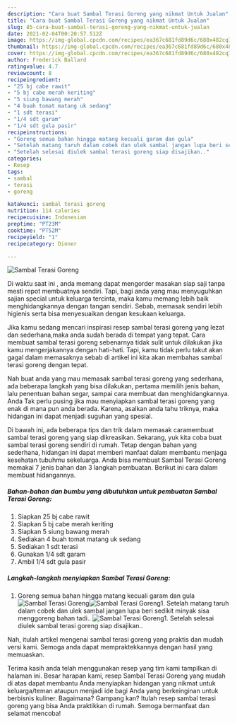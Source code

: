 ```yaml
---
description: "Cara buat Sambal Terasi Goreng yang nikmat Untuk Jualan"
title: "Cara buat Sambal Terasi Goreng yang nikmat Untuk Jualan"
slug: 85-cara-buat-sambal-terasi-goreng-yang-nikmat-untuk-jualan
date: 2021-02-04T00:20:57.512Z
image: https://img-global.cpcdn.com/recipes/ea367c681fd89d6c/680x482cq70/sambal-terasi-goreng-foto-resep-utama.jpg
thumbnail: https://img-global.cpcdn.com/recipes/ea367c681fd89d6c/680x482cq70/sambal-terasi-goreng-foto-resep-utama.jpg
cover: https://img-global.cpcdn.com/recipes/ea367c681fd89d6c/680x482cq70/sambal-terasi-goreng-foto-resep-utama.jpg
author: Frederick Ballard
ratingvalue: 4.7
reviewcount: 8
recipeingredient:
- "25 bj cabe rawit"
- "5 bj cabe merah keriting"
- "5 siung bawang merah"
- "4 buah tomat matang uk sedang"
- "1 sdt terasi"
- "1/4 sdt garam"
- "1/4 sdt gula pasir"
recipeinstructions:
- "Goreng semua bahan hingga matang kecuali garam dan gula"
- "Setelah matang taruh dalam cobek dan ulek sambal jangan lupa beri sedikit minyak sisa menggoreng bahan tadi.."
- "Setelah selesai diulek sambal terasi goreng siap disajikan.."
categories:
- Resep
tags:
- sambal
- terasi
- goreng

katakunci: sambal terasi goreng 
nutrition: 114 calories
recipecuisine: Indonesian
preptime: "PT23M"
cooktime: "PT52M"
recipeyield: "1"
recipecategory: Dinner

---
```



![Sambal Terasi Goreng](https://img-global.cpcdn.com/recipes/ea367c681fd89d6c/680x482cq70/sambal-terasi-goreng-foto-resep-utama.jpg)

Di waktu  saat ini , anda memang dapat mengorder masakan siap saji tanpa mesti repot membuatnya sendiri. Tapi, bagi anda yang mau menyuguhkan sajian special untuk keluarga tercinta, maka kamu memang lebih baik menghidangkannya dengan tangan sendiri. Sebab, memasak sendiri lebih higienis serta bisa menyesuaikan dengan kesukaan keluarga.

Jika kamu sedang mencari inspirasi resep sambal terasi goreng yang lezat dan sederhana,maka anda sudah berada di tempat yang tepat. Cara membuat sambal terasi goreng  sebenarnya tidak sulit untuk dilakukan jika kamu mengerjakannya dengan hati-hati. Tapi, kamu tidak perlu takut akan gagal dalam memasaknya 
sebab di artikel ini kita akan membahas sambal terasi goreng dengan tepat.  



Nah buat anda yang mau memasak sambal terasi goreng yang sederhana, ada beberapa langkah yang bisa dilakukan, pertama memilih jenis bahan, lalu penentuan bahan segar, sampai cara membuat dan menghidangkannya. Anda Tak perlu pusing jika mau menyiapkan sambal terasi goreng yang enak di mana pun anda berada. Karena, asalkan anda  tahu triknya, maka hidangan ini dapat menjadi suguhan yang spesial.

Di bawah ini, ada beberapa tips dan trik dalam memasak caramembuat sambal terasi goreng yang siap dikreasikan. Sekarang, yuk kita coba buat sambal terasi goreng sendiri di rumah. Tetap dengan bahan yang sederhana, hidangan ini dapat memberi manfaat dalam membantu menjaga kesehatan tubuhmu sekeluarga. Anda bisa membuat Sambal Terasi Goreng memakai 7 jenis bahan dan 3 langkah pembuatan. Berikut ini cara dalam membuat hidangannya.

<!--inarticleads1-->

##### Bahan-bahan dan bumbu yang dibutuhkan untuk pembuatan Sambal Terasi Goreng:

1. Siapkan 25 bj cabe rawit
1. Siapkan 5 bj cabe merah keriting
1. Siapkan 5 siung bawang merah
1. Sediakan 4 buah tomat matang uk sedang
1. Sediakan 1 sdt terasi
1. Gunakan 1/4 sdt garam
1. Ambil 1/4 sdt gula pasir




<!--inarticleads2-->

##### Langkah-langkah menyiapkan Sambal Terasi Goreng:

1. Goreng semua bahan hingga matang kecuali garam dan gula
<img src="https://img-global.cpcdn.com/steps/ed67e5c514a7bd31/160x128cq70/sambal-terasi-goreng-langkah-memasak-1-foto.jpg" alt="Sambal Terasi Goreng"><img src="https://img-global.cpcdn.com/steps/63f53ce4ec73562e/160x128cq70/sambal-terasi-goreng-langkah-memasak-1-foto.jpg" alt="Sambal Terasi Goreng">1. Setelah matang taruh dalam cobek dan ulek sambal jangan lupa beri sedikit minyak sisa menggoreng bahan tadi..
<img src="https://img-global.cpcdn.com/steps/f9b39c6d288e9420/160x128cq70/sambal-terasi-goreng-langkah-memasak-2-foto.jpg" alt="Sambal Terasi Goreng">1. Setelah selesai diulek sambal terasi goreng siap disajikan..




Nah, itulah artikel mengenai  sambal terasi goreng  yang praktis dan mudah versi kami. Semoga anda dapat mempraktekkannya dengan hasil yang memuaskan. 

Terima kasih anda telah menggunakan resep yang tim kami tampilkan di halaman ini. Besar harapan kami, resep  Sambal Terasi Goreng yang mudah di atas dapat membantu Anda menyiapkan hidangan yang nikmat untuk keluarga/teman ataupun menjadi ide bagi Anda yang berkeinginan untuk berbisnis kuliner. Bagaimana? Gampang kan? Itulah resep sambal terasi goreng yang bisa Anda praktikkan di rumah. Semoga bermanfaat dan selamat mencoba!

